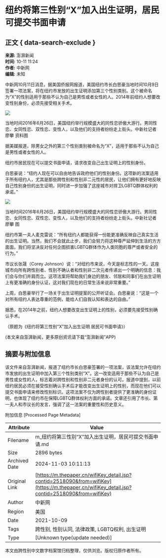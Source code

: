 # 纽约将第三性别“X”加入出生证明，居民可提交书面申请

## 正文 { data-search-exclude }


**来源:** 澎湃新闻  
**时间:** 10-11 11:24  
**作者:** 中新网  
**编辑:** 未知  

中新网10月11日消息，据美国侨报网报道，美国纽约市长白思豪当地时间10月9日签署一项法案，将在纽约市发放的出生证明添加第三个性别类别。这个被命名为“X”的性别适用于那些不认为自己是男性或者女性的人。2014年前纽约人想要改变性别身份，必须先接受相关手术。

![](http://image.thepaper.cn/www/image/11/214/397.jpg)  

当地时间2016年6月26日，美国纽约举行规模盛大的同性恋骄傲大游行。男同性恋、女同性恋、双性恋、变性人，以及他们的支持者纷纷走上街头。中新社记者 廖攀 资料图

据美媒报道，除男女之外的第三个性别类别被命名为“X”，适用于那些不认为自己是男性或者女性的人。

纽约市居民现在可以提交书面申请，请求改变自己出生证明上的性别身份。

白思豪说：“纽约人现在可以自由地告诉政府他们的性别身份。这项新的法案适用于所有纽约人，尤其是那些跨性别和性别非二元性的居民，让他们拥有更好地反映自己性别身份的出生证明，同时进一步加强了这座城市对捍卫LGBTQ群体权利的承诺。”

![](http://image.thepaper.cn/www/image/11/214/398.jpg)  

当地时间2016年6月26日，美国纽约举行规模盛大的同性恋骄傲大游行。男同性恋、女同性恋、双性恋、变性人，以及他们的支持者纷纷走上街头。中新社记者 廖攀 图

纽约市第一夫人麦克雷说：“所有纽约人都能获得一份能更准确反映自己真实生活的出生证明。当然，我们不会就此止步，我们会努力将这种尊严延伸到生活的方方面面。我们将坚决反对任何企图损害LGBTQ群体作为人类同胞的尊严或者安全的行为。”

市议长张晟（Corey Johnson）说：“对纽约市来说，今天是标志性的一天。这座城市向所有跨性别者、性别不确认者和性别非二次元者传递出一个明确的信息：我们会与你们并肩而立。这项法案将帮助我们身边的朋友、邻居和同事们在出生证明上有更准确的身份认证，这对我们现在的日常生活来说非常重要。”

上周，白思豪举行了一场关于出生证明提案的公开听证会。白思豪说：“这是一个对所有纽约人表达尊重的范例，能给人们自我认知和表达的自由。”

据悉，在2014年之前，纽约人想要改变出生证明上的性别，必须要先接受性别确认手术。

（原题为《纽约将第三性别“X”加入出生证明 居民可书面申请》）

(本文来自澎湃新闻，更多原创资讯请下载“澎湃新闻”APP)

## 摘要与附加信息

<!-- tcd_abstract -->
该文件来自澎湃新闻，报道了纽约市长白思豪签署的一项法案，该法案允许在纽约市发放的出生证明中加入第三个性别类别“X”。这一改变适用于那些不认为自己是男性或女性的人，标志着对跨性别和性别非二元者身份的认可。报道中提到，以前纽约居民必须在接受性别确认手术后才能改变出生证明上的性别，而现在他们可以提交书面申请来修改性别标识。这项法案不仅为跨性别者提供了更准确的身份证明，也体现了纽约市在保障LGBTQ群体权利方面的承诺。文章还引用了市长、第一夫人和市议长的发言，强调了这一法案的重要性和历史意义。
<!-- tcd_abstract_end -->

附加信息 [Processed Page Metadata]

| Attribute       | Value                                  |
|-----------------|----------------------------------------|
| Filename        | m_纽约将第三性别“X”加入出生证明，居民可提交书面申请.md                             |
| Size            | 2896 bytes                           |
| Archived Date   | 2024-11-03 10:11:13                             |
| Original Link   | [https://m.thepaper.cn/wifiKey_detail.jsp?contid=2518090&from=wifiKey](https://m.thepaper.cn/wifiKey_detail.jsp?contid=2518090&from=wifiKey)                       |
| Author          | 中新网                               |
| Region          | 美国                               |
| Date            | 2021-10-09                                 |
| Tags            | 跨性别, 性别认同, 法律政策, LGBTQ权利, 出生证明                                 |
| Type            | [Unknown type(update needed)]                                 |
<!-- tcd_table_end -->

本文由跨性别中文数字档案馆归档整理，仅供浏览。版权归原作者所有。
